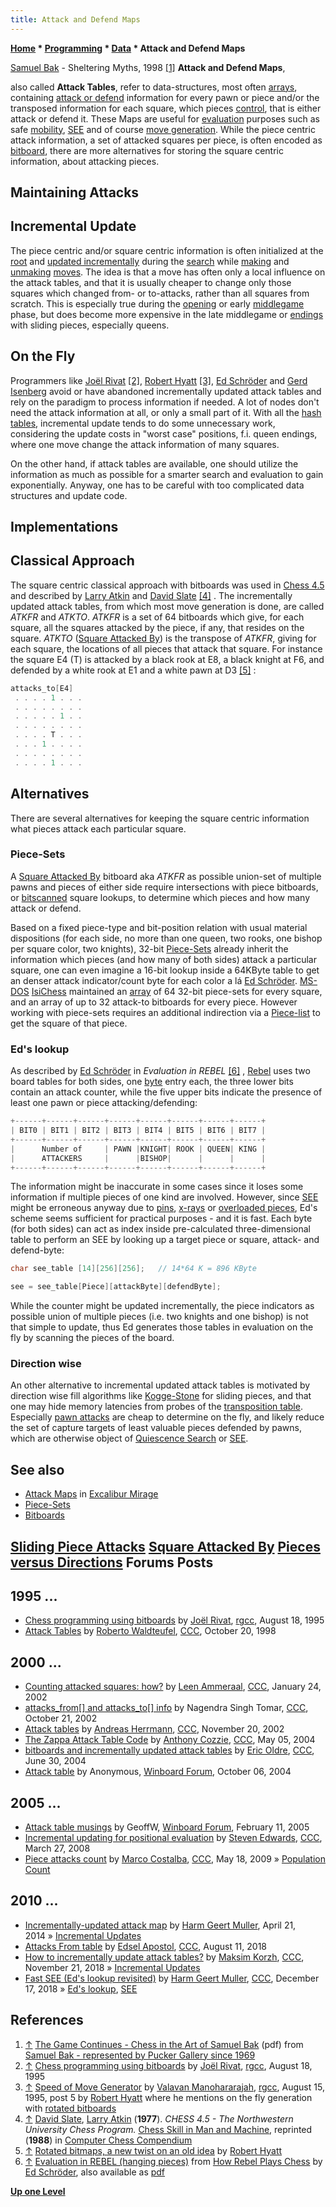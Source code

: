 ```yaml
---
title: Attack and Defend Maps
---
```

**[Home](Home "Home") * [Programming](Programming "Programming") * [Data](Data "Data") * Attack and Defend Maps**

[](File:ShelteringMyths.jpg) [Samuel Bak](Category:Samuel_Bak "Category:Samuel Bak") - Sheltering Myths, 1998 <a id="cite-note-1" href="#cite-ref-1">[1]</a>
**Attack and Defend Maps**,

also called **Attack Tables**, refer to data-structures, most often [arrays](Array "Array"), containing [attack or defend](Attacks "Attacks") information for every pawn or piece and/or the transposed information for each square, which pieces [control](Square_Control "Square Control"), that is either attack or defend it. These Maps are useful for [evaluation](Evaluation "Evaluation") purposes such as safe [mobility](Mobility "Mobility"), [SEE](Static_Exchange_Evaluation "Static Exchange Evaluation") and of course [move generation](Move_Generation "Move Generation"). While the piece centric attack information, a set of attacked squares per piece, is often encoded as [bitboard](Bitboards "Bitboards"), there are more alternatives for storing the square centric information, about attacking pieces.

## Maintaining Attacks

## Incremental Update

The piece centric and/or square centric information is often initialized at the [root](Root "Root") and [updated incrementally](Incremental_Updates "Incremental Updates") during the [search](Search "Search") while [making](Make_Move "Make Move") and [unmaking](Unmake_Move "Unmake Move") [moves](Moves "Moves"). The idea is that a move has often only a local influence on the attack tables, and that it is usually cheaper to change only those squares which changed from- or to-attacks, rather than all squares from scratch. This is especially true during the [opening](Opening "Opening") or early [middlegame](Middlegame "Middlegame") phase, but does become more expensive in the late middlegame or [endings](Endgame "Endgame") with sliding pieces, especially queens.

## On the Fly

Programmers like [Joël Rivat](Jo%C3%ABl_Rivat "Joël Rivat") <a id="cite-note-2" href="#cite-ref-2">[2]</a>, [Robert Hyatt](Robert_Hyatt "Robert Hyatt") <a id="cite-note-3" href="#cite-ref-3">[3]</a>, [Ed Schröder](Ed_Schroder "Ed Schroder") and [Gerd Isenberg](Gerd_Isenberg "Gerd Isenberg") avoid or have abandoned incrementally updated attack tables and rely on the paradigm to process information if needed. A lot of nodes don't need the attack information at all, or only a small part of it. With all the [hash tables](Hash_Table "Hash Table"), incremental update tends to do some unnecessary work, considering the update costs in "worst case" positions, f.i. queen endings, where one move change the attack information of many squares.

On the other hand, if attack tables are available, one should utilize the information as much as possible for a smarter search and evaluation to gain exponentially. Anyway, one has to be careful with too complicated data structures and update code.

## Implementations

## Classical Approach

The square centric classical approach with bitboards was used in [Chess 4.5](</Chess_(Program)> "Chess (Program)") and described by [Larry Atkin](Larry_Atkin "Larry Atkin") and [David Slate](David_Slate "David Slate") <a id="cite-note-4" href="#cite-ref-4">[4]</a> . The incrementally updated attack tables, from which most move generation is done, are called *ATKFR* and *ATKTO*. *ATKFR* is a set of 64 bitboards which give, for each square, all the squares attacked by the piece, if any, that resides on the square. *ATKTO* ([Square Attacked By](Square_Attacked_By "Square Attacked By")) is the transpose of *ATKFR*, giving for each square, the locations of all pieces that attack that square. For instance the square E4 (T) is attacked by a black rook at E8, a black knight at F6, and defended by a white rook at E1 and a white pawn at D3 <a id="cite-note-5" href="#cite-ref-5">[5]</a> :

```C++
attacks_to[E4]
 . . . . 1 . . .
 . . . . . . . .
 . . . . . 1 . .
 . . . . . . . .
 . . . . T . . .
 . . . 1 . . . .
 . . . . . . . .
 . . . . 1 . . .

```

## Alternatives

There are several alternatives for keeping the square centric information what pieces attack each particular square.

### Piece-Sets

A [Square Attacked By](Square_Attacked_By "Square Attacked By") bitboard aka *ATKFR* as possible union-set of multiple pawns and pieces of either side require intersections with piece bitboards, or [bitscanned](BitScan "BitScan") square lookups, to determine which pieces and how many attack or defend.

Based on a fixed piece-type and bit-position relation with usual material dispositions (for each side, no more than one queen, two rooks, one bishop per square color, two knights), 32-bit [Piece-Sets](Piece-Sets "Piece-Sets") already inherit the information which pieces (and how many of both sides) attack a particular square, one can even imagine a 16-bit lookup inside a 64KByte table to get an denser attack indicator/count byte for each color a lá [Ed Schröder](Attack_and_Defend_Maps#EDsLookup "Attack and Defend Maps"). [MS-DOS](MS-DOS "MS-DOS") [IsiChess](IsiChess "IsiChess") maintained an [array](Array "Array") of 64 32-bit piece-sets for every square, and an array of up to 32 attack-to bitboards for every piece. However working with piece-sets requires an additional indirection via a [Piece-list](Piece-Lists "Piece-Lists") to get the square of that piece.

### Ed's lookup

As described by [Ed Schröder](Ed_Schroder "Ed Schroder") in *Evaluation in REBEL* <a id="cite-note-6" href="#cite-ref-6">[6]</a> , [Rebel](Rebel "Rebel") uses two board tables for both sides, one [byte](Byte "Byte") entry each, the three lower bits contain an attack counter, while the five upper bits indicate the presence of least one pawn or piece attacking/defending:

```C++
+------+------+------+------+------+------+------+------+
| BIT0 | BIT1 | BIT2 | BIT3 | BIT4 | BIT5 | BIT6 | BIT7 |
+------+------+------+------+------+------+------+------+
|      Number of     | PAWN |KNIGHT| ROOK | QUEEN| KING |
|      ATTACKERS     |      |BISHOP|      |      |      |
+------+------+------+------+------+------+------+------+

```

The information might be inaccurate in some cases since it loses some information if multiple pieces of one kind are involved. However, since [SEE](Static_Exchange_Evaluation "Static Exchange Evaluation") might be erroneous anyway due to [pins](Pin "Pin"), [x-rays](X-ray "X-ray") or [overloaded pieces](Overloading "Overloading"), Ed's scheme seems sufficient for practical purposes - and it is fast. Each byte (for both sides) can act as index inside pre-calculated three-dimensional table to perform an SEE by looking up a target piece or square, attack- and defend-byte:

```C++
char see_table [14][256][256];   // 14*64 K = 896 KByte

see = see_table[Piece][attackByte][defendByte];

```

While the counter might be updated incrementally, the piece indicators as possible union of multiple pieces (i.e. two knights and one bishop) is not that simple to update, thus Ed generates those tables in evaluation on the fly by scanning the pieces of the board.

### Direction wise

An other alternative to incremental updated attack tables is motivated by direction wise fill algorithms like [Kogge-Stone](Kogge-Stone_Algorithm "Kogge-Stone Algorithm") for sliding pieces, and that one may hide memory latencies from probes of the [transposition table](Transposition_Table "Transposition Table"). Especially [pawn attacks](</Pawn_Attacks_(Bitboards)> "Pawn Attacks (Bitboards)") are cheap to determine on the fly, and likely reduce the set of capture targets of least valuable pieces defended by pawns, which are otherwise object of [Quiescence Search](Quiescence_Search "Quiescence Search") or [SEE](Static_Exchange_Evaluation "Static Exchange Evaluation").

## See also

- [Attack Maps](Excalibur_Mirage#AttackMaps "Excalibur Mirage") in [Excalibur Mirage](Excalibur_Mirage "Excalibur Mirage")
- [Piece-Sets](Piece-Sets "Piece-Sets")
- [Bitboards](Bitboards "Bitboards")

## [Sliding Piece Attacks](Sliding_Piece_Attacks "Sliding Piece Attacks") [Square Attacked By](Square_Attacked_By "Square Attacked By") [Pieces versus Directions](Pieces_versus_Directions "Pieces versus Directions") Forums Posts

## 1995 ...

- [Chess programming using bitboards](http://groups.google.com/group/rec.games.chess.computer/browse_frm/thread/71f7b5ee3764f082) by [Joël Rivat](Jo%C3%ABl_Rivat "Joël Rivat"), [rgcc](Computer_Chess_Forums "Computer Chess Forums"), August 18, 1995
- [Attack Tables](https://www.stmintz.com/ccc/index.php?id=30023) by [Roberto Waldteufel](Roberto_Waldteufel "Roberto Waldteufel"), [CCC](CCC "CCC"), October 20, 1998

## 2000 ...

- [Counting attacked squares: how?](https://www.stmintz.com/ccc/index.php?id=209546) by [Leen Ammeraal](Leen_Ammeraal "Leen Ammeraal"), [CCC](CCC "CCC"), January 24, 2002
- [attacks_from\[\] and attacks_to\[\] info](https://www.stmintz.com/ccc/index.php?id=260736) by Nagendra Singh Tomar, [CCC](CCC "CCC"), October 21, 2002
- [Attack tables](https://www.stmintz.com/ccc/index.php?id=266390) by [Andreas Herrmann](Andreas_Herrmann "Andreas Herrmann"), [CCC](CCC "CCC"), November 20, 2002
- [The Zappa Attack Table Code](https://www.stmintz.com/ccc/index.php?id=363519) by [Anthony Cozzie](Anthony_Cozzie "Anthony Cozzie"), [CCC](CCC "CCC"), May 05, 2004
- [bitboards and incrementally updated attack tables](https://www.stmintz.com/ccc/index.php?id=373246) by [Eric Oldre](Eric_Oldre "Eric Oldre"), [CCC](CCC "CCC"), June 30, 2004
- [Attack table](http://www.open-aurec.com/wbforum/viewtopic.php?f=4&t=171) by Anonymous, [Winboard Forum](Computer_Chess_Forums "Computer Chess Forums"), October 06, 2004

## 2005 ...

- [Attack table musings](http://www.open-aurec.com/wbforum/viewtopic.php?f=4&t=1626) by GeoffW, [Winboard Forum](Computer_Chess_Forums "Computer Chess Forums"), February 11, 2005
- [Incremental updating for positional evaluation](http://www.talkchess.com/forum/viewtopic.php?t=20370) by [Steven Edwards](Steven_Edwards "Steven Edwards"), [CCC](CCC "CCC"), March 27, 2008
- [Piece attacks count](http://www.talkchess.com/forum/viewtopic.php?topic_view=threads&p=267994&t=27965) by [Marco Costalba](Marco_Costalba "Marco Costalba"), [CCC](CCC "CCC"), May 18, 2009 » [Population Count](Population_Count "Population Count")

## 2010 ...

- [Incrementally-updated attack map](http://www.talkchess.com/forum/viewtopic.php?t=52085) by [Harm Geert Muller](Harm_Geert_Muller "Harm Geert Muller"), April 21, 2014 » [Incremental Updates](Incremental_Updates "Incremental Updates")
- [Attacks From table](http://www.talkchess.com/forum3/viewtopic.php?f=7&t=68196) by [Edsel Apostol](Edsel_Apostol "Edsel Apostol"), [CCC](CCC "CCC"), August 11, 2018
- [How to incrementally update attack tables?](http://www.talkchess.com/forum3/viewtopic.php?f=7&t=68995) by [Maksim Korzh](Maksim_Korzh "Maksim Korzh"), [CCC](CCC "CCC"), November 21, 2018 » [Incremental Updates](Incremental_Updates "Incremental Updates")
- [Fast SEE (Ed's lookup revisited)](http://www.talkchess.com/forum3/viewtopic.php?f=7&t=69301) by [Harm Geert Muller](Harm_Geert_Muller "Harm Geert Muller"), [CCC](CCC "CCC"), December 17, 2018 » [Ed's lookup](#edslookup), [SEE](Static_Exchange_Evaluation "Static Exchange Evaluation")

## References

1. <a id="cite-ref-1" href="#cite-note-1">↑</a> [The Game Continues - Chess in the Art of Samuel Bak](https://static1.squarespace.com/static/594044bd3a041171e0426683/t/5a12fc6b53450acdbebfc69d/1511193725379/Bak_The+Game+Continues_2000.pdf) (pdf) from [Samuel Bak - represented by Pucker Gallery since 1969](https://www.puckergallery.com/artists/#/samuel-bak/)
1. <a id="cite-ref-2" href="#cite-note-2">↑</a> [Chess programming using bitboards](http://groups.google.com/group/rec.games.chess.computer/browse_frm/thread/71f7b5ee3764f082) by [Joël Rivat](Jo%C3%ABl_Rivat "Joël Rivat"), [rgcc](Computer_Chess_Forums "Computer Chess Forums"), August 18, 1995
1. <a id="cite-ref-3" href="#cite-note-3">↑</a> [Speed of Move Generator](http://groups.google.com/group/rec.games.chess.computer/browse_frm/thread/33c57503391f3a89) by [Valavan Manohararajah](Valavan_Manohararajah "Valavan Manohararajah"), [rgcc](Computer_Chess_Forums "Computer Chess Forums"), August 15, 1995, post 5 by [Robert Hyatt](Robert_Hyatt "Robert Hyatt") where he mentions on the fly generation with [rotated bitboards](Rotated_Bitboards "Rotated Bitboards")
1. <a id="cite-ref-4" href="#cite-note-4">↑</a> [David Slate](David_Slate "David Slate"), [Larry Atkin](Larry_Atkin "Larry Atkin") (**1977**). *CHESS 4.5 - The Northwestern University Chess Program.* [Chess Skill in Man and Machine](Chess_Skill_in_Man_and_Machine "Chess Skill in Man and Machine"), reprinted (**1988**) in [Computer Chess Compendium](Computer_Chess_Compendium "Computer Chess Compendium")
1. <a id="cite-ref-5" href="#cite-note-5">↑</a> [Rotated bitmaps, a new twist on an old idea](http://www.craftychess.com/hyatt/bitmaps.html) by [Robert Hyatt](Robert_Hyatt "Robert Hyatt")
1. <a id="cite-ref-6" href="#cite-note-6">↑</a> [Evaluation in REBEL (hanging pieces)](http://www.top-5000.nl/authors/rebel/chess840.htm#HW) from [How Rebel Plays Chess](http://www.top-5000.nl/authors/rebel/chess840.htm) by [Ed Schröder](Ed_Schroder "Ed Schroder"), also available as [pdf](http://members.home.nl/matador/Inside%20Rebel.pdf)

**[Up one Level](Data "Data")**

